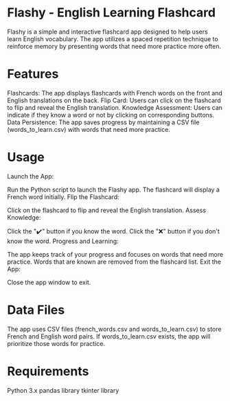 # Flashy - English Learning Flashcard
Flashy is a simple and interactive flashcard app designed to help users learn English vocabulary. The app utilizes a spaced repetition technique to reinforce memory by presenting words that need more practice more often.
# Features
Flashcards: The app displays flashcards with French words on the front and English translations on the back.
Flip Card: Users can click on the flashcard to flip and reveal the English translation.
Knowledge Assessment: Users can indicate if they know a word or not by clicking on corresponding buttons.
Data Persistence: The app saves progress by maintaining a CSV file (words_to_learn.csv) with words that need more practice.
# Usage
Launch the App:

Run the Python script to launch the Flashy app.
The flashcard will display a French word initially.
Flip the Flashcard:

Click on the flashcard to flip and reveal the English translation.
Assess Knowledge:

Click the "✔️" button if you know the word.
Click the "❌" button if you don't know the word.
Progress and Learning:

The app keeps track of your progress and focuses on words that need more practice.
Words that are known are removed from the flashcard list.
Exit the App:

Close the app window to exit.
# Data Files
The app uses CSV files (french_words.csv and words_to_learn.csv) to store French and English word pairs.
If words_to_learn.csv exists, the app will prioritize those words for practice.
# Requirements
Python 3.x
pandas library
tkinter library
